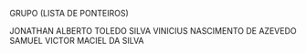 
GRUPO (LISTA DE PONTEIROS)

JONATHAN ALBERTO TOLEDO SILVA
VINICIUS NASCIMENTO DE AZEVEDO
SAMUEL VICTOR MACIEL DA SILVA
